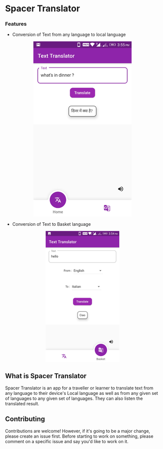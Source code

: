 # Spacer Translator


### Features

<ul><li>Conversion of Text from any language to local language</li></ul>
<p align="center"><img src="images/local.jpeg" width=320></p>
<ul><li>Conversion of Text to Basket language</li></ul>
<p align="center"><img src="images/basket.jpeg" width="240"></p>

## What is Spacer Translator

Spacer Translator is an app for a traveller or learner to translate text from any language to their device's Local language as well as from any given set of languages to any given set of languages. They can also listen the translated result.

## Contributing

Contributions are welcome! However, if it's going to be a major change, please create an issue first. Before starting to work on something, please comment on a specific issue and say you'd like to work on it.
